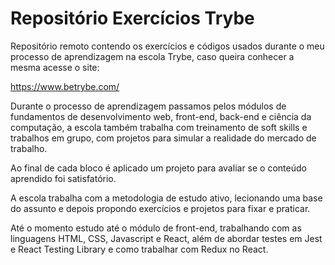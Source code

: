 # Repositório Exercícios Trybe

Repositório remoto contendo os exercícios e códigos usados durante o meu processo de aprendizagem na escola Trybe, caso queira conhecer a mesma acesse o site:

<https://www.betrybe.com/>

Durante o processo de aprendizagem passamos pelos módulos de fundamentos de desenvolvimento web, front-end, back-end e ciência da computação, a escola também trabalha com treinamento de soft skills e trabalhos em grupo, com projetos para simular a realidade do mercado de trabalho.

Ao final de cada bloco é aplicado um projeto para avaliar se o conteúdo aprendido foi satisfatório.

A escola trabalha com a metodologia de estudo ativo, lecionando uma base do assunto e depois propondo exercícios e projetos para fixar e praticar.

Até o momento estudo até o módulo de front-end, trabalhando com as linguagens HTML, CSS, Javascript e React, além de abordar testes em Jest e React Testing Library e como trabalhar com Redux no React.